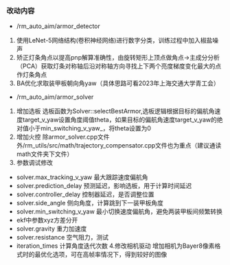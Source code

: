 ### 改动内容
- /rm_auto_aim/armor_detector
1. 使用LeNet-5网络结构(卷积神经网络)进行数字分类，训练过程中加入椒盐噪声
2. 矫正灯条角点以提高pnp解算准确性，由旋转矩形上顶点做角点->主成分分析（PCA）获取灯条对称轴后沿对称轴方向寻找上下两个亮度梯度变化最大的点作灯条角点
3. BA优化求取装甲板朝向角yaw（具体思路可看2023年上海交通大学青工会）
- /rm_auto_aim/armor_solver
1. 增加选板
选板函数为Solver::selectBestArmor,选板逻辑根据目标的偏航角速度target_v_yaw设置角度阈值theta，如果目标的偏航角速度target_v_yaw的绝对值小于min_switching_v_yaw_，将theta设置为0
2. 增加火控
除armor_solver.cpp文件外/rm_utils/src/math/trajectory_compensator.cpp文件也为重点（建议通读math文件夹下文件）
3. 参数调试修改
- solver.max_tracking_v_yaw 最大跟踪速度偏航角
- solver.prediction_delay 预测延迟，影响选板，用于计算时间延迟
- solver.controller_delay 控制器延迟，是否调整位置
- solver.side_angle 侧向角度，计算跳到下一装甲板角度
- solver.min_switching_v_yaw 最小切换速度偏航角，避免两装甲板间频繁转换
- ekf中参数xyz方差分开
- solver.gravity 重力加速度
- solver.resistance 空气阻力，测试
- iteration_times 计算角度迭代次数
4.修改相机驱动
增加相机为Bayer8像素格式时的最优化选项，可在高帧率情况下，得到较好的图像
